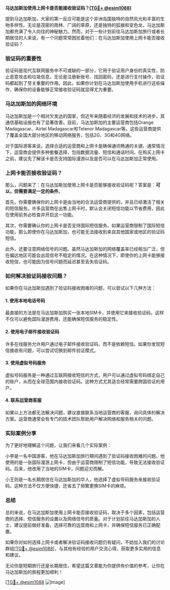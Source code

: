 **马达加斯加使用上网卡是否能接收验证码？[[TG💪+ @esim1088](https://t.me/s/esim1088)]**

提到马达加斯加，大家的第一反应可能是这个非洲岛国独特的自然风光和丰富的生物多样性。无论是茂密的雨林、广阔的草原，还是独特的狐猴和变色龙，马达加斯加都充满了令人向往的神秘魅力。然而，对于一些计划前往马达加斯加旅行或者长期居住的人来说，有一个问题常常困扰着他们：在马达加斯加使用上网卡能否接收验证码？

### 验证码的重要性

验证码是现代互联网服务中不可或缺的一部分，它用于验证用户身份的真实性，防止恶意攻击和垃圾信息。无论是注册新账号、找回密码，还是进行支付操作，验证码都起到了至关重要的作用。因此，如果你计划在马达加斯加使用手机进行这些操作，确保你的设备能够正常接收验证码就显得尤为重要。

### 马达加斯加的网络环境

马达加斯加是一个相对欠发达的国家，但近年来随着经济的发展和技术的进步，其通信基础设施也有了显著改善。目前，马达加斯加的主要运营商包括Orange Madagascar、Airtel Madagascar和Telenor Madagascar等。这些运营商提供了覆盖全国大部分地区的移动网络服务，包括2G、3G和4G网络。

对于国际游客来说，选择合适的运营商和上网卡是确保通讯畅通的关键。通常情况下，运营商会提供多种套餐选择，包括数据流量、短信和通话时间。在购买上网卡之前，建议先了解该卡是否支持国际漫游以及是否可以在马达加斯加正常使用。

### 上网卡能否接收验证码？

那么，问题来了：在马达加斯加使用上网卡是否能够接收验证码呢？答案是：**可以，但需要满足一定的条件**。

首先，你需要确保你的上网卡是由当地的合法运营商提供的，并且已经激活了相关的短信服务。许多运营商在出售上网卡时，默认会关闭短信功能以节省费用，因此在使用前务必检查并开启这一功能。

其次，你需要确认你的上网卡是否支持国际短信服务。如果运营商限制了国际短信功能，那么即使你在马达加斯加，也可能无法接收到来自其他国家或地区的验证码短信。

此外，还要注意网络信号的问题。虽然马达加斯加的网络覆盖率已经相当广泛，但在偏远地区可能会出现信号不稳定的情况。在这种情况下，即使你的上网卡能够接收短信，也可能因为信号问题而延迟甚至丢失验证码。

### 如何解决验证码接收问题？

如果你在马达加斯加遇到了验证码接收困难的问题，可以尝试以下几种方法：

#### 1. 使用本地电话号码
最直接的方法是在马达加斯加购买一张本地SIM卡，并使用它来接收验证码。这样不仅可以避免国际漫游费用，还能确保短信服务的稳定性。

#### 2. 使用电子邮件接收验证码
许多在线服务允许用户通过电子邮件接收验证码，而不是依赖短信。如果你发现短信接收有问题，可以尝试切换到邮件验证模式。

#### 3. 使用虚拟号码服务
虚拟号码服务是一种通过互联网接收短信的方式，用户可以通过虚拟号码绑定自己的账户，从而在全球范围内接收验证码。这种方式尤其适合经常需要跨国验证的用户。

#### 4. 联系运营商客服
如果以上方法都无法解决问题，建议直接联系当地运营商的客服，询问具体的解决方案。运营商通常会有专门的技术团队帮助用户解决网络和服务相关的问题。

### 实际案例分享

为了更好地理解这个问题，让我们来看几个实际案例：

小李是一名中国游客，他在马达加斯加旅行期间遇到了验证码接收困难的问题。他使用的是一张国际漫游上网卡，但由于运营商限制了短信功能，导致无法接收验证码。后来，他改用了当地的SIM卡，问题迎刃而解。

小王则是一名长期居住在马达加斯加的华人，他选择了虚拟号码服务来接收验证码。这种方法不仅方便快捷，还省去了频繁更换SIM卡的麻烦。

### 总结

总的来说，在马达加斯加使用上网卡能否接收验证码，取决于多个因素，包括运营商的选择、短信服务的设置以及网络信号的质量。对于计划前往马达加斯加的人士，建议提前做好准备，选择可靠的运营商和上网卡，并确保短信服务已正确配置。

如果你对如何选择上网卡或者解决验证码接收问题仍有疑问，不妨加入我们的讨论群组[[TG💪+ @esim1088](https://t.me/s/esim1088)]，与其他有经验的用户交流心得，获取更多实用的信息和建议。

无论你是短期旅行还是长期居住，希望这篇文章能为你提供有价值的参考，让你在马达加斯加的旅程更加顺利！

[[TG💪+ @esim1088](https://t.me/s/esim1088) ![Image](https://i.postimg.cc/4NQfJmqS/Snipaste-2025-05-13-00-14-12.png)]